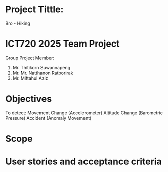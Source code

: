 # Project Tittle:
Bro - Hiking

# ICT720 2025 Team Project
Group Project Member:
1. Mr. Thitikorn Suwannapeng
2. Mr. Mr. Natthanon Ratborirak
3. Mr. Miftahul Aziz

# Objectives
 To detect:
 Movement Change (Accelerometer)
 Altitude Change (Barometric Pressure)
 Accident (Anomaly Movement)
  
# Scope


# User stories and acceptance criteria

